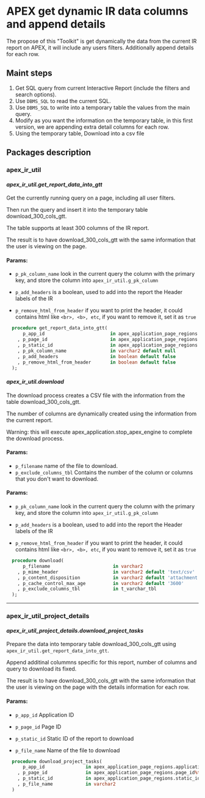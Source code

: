 # APEX get dynamic IR data columns and append details

The propose of this "Toolkit" is get dynamically the data from the current IR report on APEX, it will include any users filters.
Additionally append details for each row.


## Maint steps
  1) Get SQL query from current Interactive Report (include the filters and search options).
  1) Use ` DBMS_SQL ` to read the current SQL.
  1) Use ` DBMS_SQL ` to write into a temporary table the values from the main query.
  1) Modify as you want the information on the temporary table, in this first version, we are appending extra detail columns for each row.
  1) Using the temporary table, Download into a csv file

## Packages description

### **apex_ir_util**

#### *apex_ir_util.get_report_data_into_gtt*

Get the currently running query on a page, including all user filters.

Then run the query and insert it into the temporary table download_300_cols_gtt.

The table supports at least 300 columns of the IR report.

The result is to have download_300_cols_gtt with the same information that the user is viewing on the page.

#### Params:

- ` p_pk_column_name ` look in the current query the column with the primary key, and store the column into ` apex_ir_util.g_pk_column `

- ` p_add_headers ` is a boolean, used to add into the report the Header labels of the IR

- ` p_remove_html_from_header ` if you want to print the header, it could contains html like ` <br>, <b>, etc `, if you want to remove it, set it as ` true  `

```sql
  procedure get_report_data_into_gtt(
      p_app_id                        in apex_application_page_regions.application_id%type
    , p_page_id                       in apex_application_page_regions.page_id%type
    , p_static_id                     in apex_application_page_regions.static_id%type
    , p_pk_column_name                in varchar2 default null
    , p_add_headers                   in boolean default false
    , p_remove_html_from_header       in boolean default false
  );
```


#### *apex_ir_util.download*


  The download process creates a CSV file with the information from the table download_300_cols_gtt.

  The number of columns are dynamically created using the information from the current report.

  Warning: this will execute apex_application.stop_apex_engine to complete the download process.
#### Params:

  - ` p_filename ` name of the file to download.
  - ` p_exclude_columns_tbl ` Contains the number of the column or columns that you don't want to download.


#### Params:

- ` p_pk_column_name ` look in the current query the column with the primary key, and store the column into ` apex_ir_util.g_pk_column `

- ` p_add_headers ` is a boolean, used to add into the report the Header labels of the IR

- ` p_remove_html_from_header ` if you want to print the header, it could contains html like ` <br>, <b>, etc `, if you want to remove it, set it as ` true  `

```sql
  procedure download(
      p_filename                       in varchar2
    , p_mime_header                    in varchar2 default 'text/csv'
    , p_content_disposition            in varchar2 default 'attachment'
    , p_cache_control_max_age          in varchar2 default '3600'
    , p_exclude_columns_tbl            in t_varchar_tbl
  );
```

---

### **apex_ir_util_project_details**

#### *apex_ir_util_project_details.download_project_tasks*

Prepare the data into temporary table download_300_cols_gtt using ` apex_ir_util.get_report_data_into_gtt `.

Append additinal colummns specific for this report, number of columns and query to download its fixed.

The result is to have download_300_cols_gtt with the same information that the user is viewing on the page with the details information for each row.

#### Params:

- ` p_app_id ` Application ID

- ` p_page_id ` Page ID

- ` p_static_id ` Static ID of the report to download

- ` p_file_name ` Name of the file to download

```sql
  procedure download_project_tasks(
      p_app_id               in apex_application_page_regions.application_id%type
    , p_page_id              in apex_application_page_regions.page_id%type
    , p_static_id            in apex_application_page_regions.static_id%type
    , p_file_name            in varchar2
  )
```